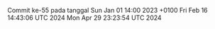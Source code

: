 Commit ke-55 pada tanggal Sun Jan 01 14:00 2023 +0100
Fri Feb 16 14:43:06 UTC 2024
Mon Apr 29 23:23:54 UTC 2024
